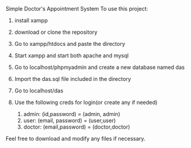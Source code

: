 Simple Doctor's Appointment System
To use this project:
1. install xampp
2. download or clone the repository
3. Go to xampp/htdocs and paste the directory
4. Start xampp and start both apache and mysql
5. Go to localhost/phpmyadmin and create a new database named das
6. Import the das.sql file included in the directory
7. Go to localhost/das

8. Use the following creds for login(or create any if needed)
	1. admin: (id,password)     = (admin, admin)
	2. user:  (email, password) = (user,user)
	3. doctor: (email,password) = (doctor,doctor)

Feel free to download and modify any files if necessary.